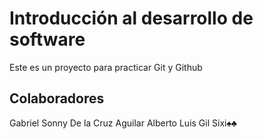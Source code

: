# Introducción al desarrollo de software
Este es un proyecto para practicar Git y Github

## Colaboradores
Gabriel Sonny De la Cruz Aguilar
Alberto Luis Gil Sixi♠♣